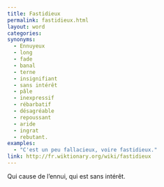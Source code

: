 ```yaml
---
title: Fastidieux
permalink: fastidieux.html
layout: word
categories:
synonyms:
  - Ennuyeux
  - long
  - fade
  - banal
  - terne
  - insignifiant
  - sans intérêt
  - pâle
  - inexpressif
  - rébarbatif
  - désagréable
  - repoussant
  - aride
  - ingrat
  - rebutant.
examples:
  - "C'est un peu fallacieux, voire fastidieux."
link: http://fr.wiktionary.org/wiki/fastidieux
---
```


Qui cause de l’ennui, qui est sans intérêt.

